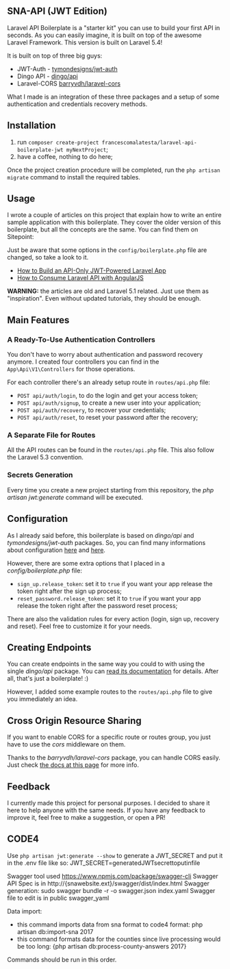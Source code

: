## SNA-API (JWT Edition)

Laravel API Boilerplate is a "starter kit" you can use to build your first API in seconds. As you can easily imagine, it is built on top of the awesome Laravel Framework. This version is built on Laravel 5.4!

It is built on top of three big guys:

* JWT-Auth - [tymondesigns/jwt-auth](https://github.com/tymondesigns/jwt-auth)
* Dingo API - [dingo/api](https://github.com/dingo/api)
* Laravel-CORS [barryvdh/laravel-cors](http://github.com/barryvdh/laravel-cors)

What I made is an integration of these three packages and a setup of some authentication and credentials recovery methods.

## Installation

1. run `composer create-project francescomalatesta/laravel-api-boilerplate-jwt myNextProject`;
2. have a coffee, nothing to do here;

Once the project creation procedure will be completed, run the `php artisan migrate` command to install the required tables.

## Usage

I wrote a couple of articles on this project that explain how to write an entire sample application with this boilerplate. They cover the older version of this boilerplate, but all the concepts are the same. You can find them on Sitepoint:

Just be aware that some options in the `config/boilerplate.php` file are changed, so take a look to it.

* [How to Build an API-Only JWT-Powered Laravel App](https://www.sitepoint.com/how-to-build-an-api-only-jwt-powered-laravel-app/)
* [How to Consume Laravel API with AngularJS](https://www.sitepoint.com/how-to-consume-laravel-api-with-angularjs/)

**WARNING:** the articles are old and Laravel 5.1 related. Just use them as "inspiration". Even without updated tutorials, they should be enough. 

## Main Features

### A Ready-To-Use Authentication Controllers

You don't have to worry about authentication and password recovery anymore. I created four controllers you can find in the `App\Api\V1\Controllers` for those operations.

For each controller there's an already setup route in `routes/api.php` file:

* `POST api/auth/login`, to do the login and get your access token;
* `POST api/auth/signup`, to create a new user into your application;
* `POST api/auth/recovery`, to recover your credentials;
* `POST api/auth/reset`, to reset your password after the recovery;

### A Separate File for Routes

All the API routes can be found in the `routes/api.php` file. This also follow the Laravel 5.3 convention.

### Secrets Generation

Every time you create a new project starting from this repository, the _php artisan jwt:generate_ command will be executed.

## Configuration

As I already said before, this boilerplate is based on _dingo/api_ and _tymondesigns/jwt-auth_ packages. So, you can find many informations about configuration <a href="https://github.com/tymondesigns/jwt-auth/wiki/Configuration" target="_blank">here</a> and <a href="https://github.com/dingo/api/wiki/Configuration">here</a>.

However, there are some extra options that I placed in a _config/boilerplate.php_ file:

* `sign_up.release_token`: set it to `true` if you want your app release the token right after the sign up process;
* `reset_password.release_token`: set it to `true` if you want your app release the token right after the password reset process;

There are also the validation rules for every action (login, sign up, recovery and reset). Feel free to customize it for your needs.

## Creating Endpoints

You can create endpoints in the same way you could to with using the single _dingo/api_ package. You can <a href="https://github.com/dingo/api/wiki/Creating-API-Endpoints" target="_blank">read its documentation</a> for details. After all, that's just a boilerplate! :)

However, I added some example routes to the `routes/api.php` file to give you immediately an idea.

## Cross Origin Resource Sharing

If you want to enable CORS for a specific route or routes group, you just have to use the _cors_ middleware on them.

Thanks to the _barryvdh/laravel-cors_ package, you can handle CORS easily. Just check <a href="https://github.com/barryvdh/laravel-cors" target="_blank">the docs at this page</a> for more info.

## Feedback

I currently made this project for personal purposes. I decided to share it here to help anyone with the same needs. If you have any feedback to improve it, feel free to make a suggestion, or open a PR!

## CODE4
Use `php artisan jwt:generate --show` to generate a JWT_SECRET and put it in the .env file like so: JWT_SECRET=generatedJWTsecrettoputinfile

Swagger tool used https://www.npmjs.com/package/swagger-cli
Swagger API Spec is in http://{snawebsite.ext}/swagger/dist/index.html
Swagger generation: sudo swagger bundle -r -o swagger.json index.yaml
Swagger file to edit is in public swagger_yaml

Data import:
 - this command imports data from sna format to code4 format: php artisan db:import-sna 2017
 - this command formats data for the counties since live processing would be too long: {php artisan db:process-county-answers 2017}
 
 Commands should be run in this order.
